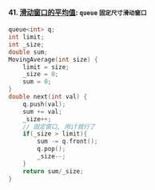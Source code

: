#### 41. [滑动窗口的平均值](https://leetcode.cn/problems/qIsx9U/?favorite=e8X3pBZi): `queue` `固定尺寸滑动窗口`

```CPP
queue<int> q;
int limit;
int _size;
double sum;
MovingAverage(int size) {
    limit = size;
    _size = 0;
    sum = 0;
}
double next(int val) {
    q.push(val);
    sum += val;
    _size++;
    // 固定窗口, 用if就行了
    if(_size > limit){
        sum -= q.front();
        q.pop();
        _size--;
    }
    return sum/_size;
}
```
